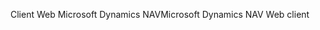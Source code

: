 <span data-ttu-id="b14bc-101">Client Web Microsoft Dynamics NAV</span><span class="sxs-lookup"><span data-stu-id="b14bc-101">Microsoft Dynamics NAV Web client</span></span>